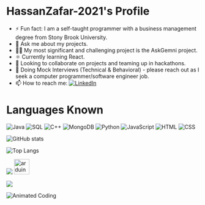 # HassanZafar-2021's Profile
- ⚡ Fun fact: I am a self-taught programmer with a business management degree from Stony Brook University.
- 💬 Ask me about my projects.
- 🧑‍💻 My most significant and challenging project is the AskGemni project.
- ⚛️ Currently learning React.
- 🤝 Looking to collaborate on projects and teaming up in hackathons.
- 🤔 Doing Mock Interviews (Technical & Behavioral) - please reach out as I seek a computer programmer/software engineer job.
- 📫 How to reach me: [![LinkedIn](https://img.shields.io/badge/LinkedIn-blue?style=for-the-badge&logo=linkedin)](https://www.linkedin.com/in/hassanz-/)
 

# Languages Known

![Java](https://img.shields.io/badge/-Java-orange?logo=java)
![SQL](https://img.shields.io/badge/-SQL-blue?logo=sql)
![C++](https://img.shields.io/badge/-C++-purple?logo=c%2B%2B)
![MongoDB](https://img.shields.io/badge/-MongoDB-green?logo=mongodb)
![Python](https://img.shields.io/badge/-Python-blue?logo=python)
![JavaScript](https://img.shields.io/badge/-JavaScript-yellow?logo=javascript)
![HTML](https://img.shields.io/badge/-HTML-orange?logo=html5)
![CSS](https://img.shields.io/badge/-CSS-green?logo=css3)

![GitHub stats](https://github-readme-stats.vercel.app/api?username=HassanZafar-2021&show_icons=true&theme=dracula)

![Top Langs](https://github-readme-stats.vercel.app/api/top-langs/?username=HassanZafar-2021&layout=compact)

![](https://komarev.com/ghpvc/?username=HassanZafar-2021)
 <a href="https://www.arduino.cc/" target="_blank" rel="noreferrer"> <img src="https://cdn.worldvectorlogo.com/logos/arduino-1.svg" alt="arduino" width="40" height="40"/> </a>

[![](https://streak-stats.demolab.com/?user=HassanZafar-2021&theme=dark)](https://git.io/streak-stats)

![Animated Coding](https://cdn.hashnode.com/res/hashnode/image/upload/v1690034956546/101c1694-7e87-458e-afd5-ab65c48c468e.gif?w=1600&h=840&fit=crop&crop=entropy&auto=format,compress&gif-q=60&format=webm)
